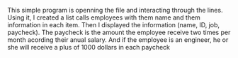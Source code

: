 This simple program is openning the file and interacting through the lines. Using it, I created a list calls employees with them name and them information in each item.
Then I displayed the information (name, ID, job, paycheck). The paycheck is the amount the employee receive two times per month acording their anual salary. And if the employee is an engineer, he or she will receive a plus of 1000 dollars in each paycheck
